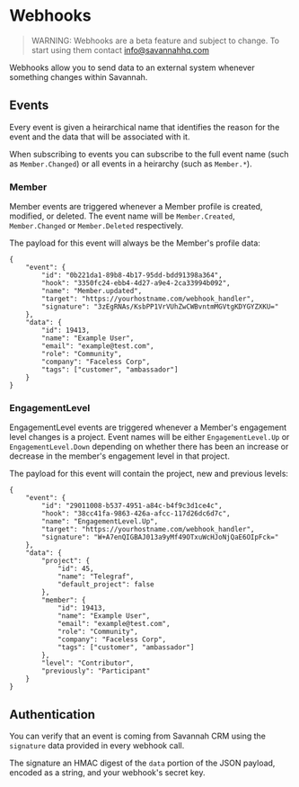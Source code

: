 # Webhooks

> WARNING: Webhooks are a beta feature and subject to change. To start using them contact info@savannahhq.com

Webhooks allow you to send data to an external system whenever something changes within Savannah.

## Events

Every event is given a heirarchical name that identifies the reason for the event and the data that will be associated with it.

When subscribing to events you can subscribe to the full event name (such as `Member.Changed`) or all events in a heirarchy (such as `Member.*`).

### Member

Member events are triggered whenever a Member profile is created, modified, or deleted. 
The event name will be `Member.Created`, `Member.Changed` or `Member.Deleted` respectively.

The payload for this event will always be the Member's profile data:
```
{
    "event": {
        "id": "0b221da1-89b8-4b17-95dd-bdd91398a364", 
        "hook": "3350fc24-ebb4-4d27-a9e4-2ca33994b092", 
        "name": "Member.updated", 
        "target": "https://yourhostname.com/webhook_handler", 
        "signature": "3zEgRNAs/KsbPP1VrVUhZwCWBvntmMGVtgKDYGYZXKU="
    }, 
    "data": {
        "id": 19413, 
        "name": "Example User", 
        "email": "example@test.com", 
        "role": "Community", 
        "company": "Faceless Corp", 
        "tags": ["customer", "ambassador"]
    }
}
```

### EngagementLevel

EngagementLevel events are triggered whenever a Member's engagement level changes is a project.
Event names will be either `EngagementLevel.Up` or `EngagementLevel.Down` depending on whether there has been an increase or decrease in the member's engagement level in that project.

The payload for this event will contain the project, new and previous levels:
```
{
    "event": {
        "id": "29011008-b537-4951-a84c-b4f9c3d1ce4c", 
        "hook": "38cc41fa-9863-426a-afcc-117d26dc6d7c", 
        "name": "EngagementLevel.Up", 
        "target": "https://yourhostname.com/webhook_handler", 
        "signature": "W+A7enQIGBAJ013a9yMf49OTxuWcHJoNjQaE6OIpFck="
    }, 
    "data": {
        "project": {
            "id": 45, 
            "name": "Telegraf", 
            "default_project": false
        }, 
        "member": {
            "id": 19413, 
            "name": "Example User", 
            "email": "example@test.com", 
            "role": "Community", 
            "company": "Faceless Corp", 
            "tags": ["customer", "ambassador"]
        }, 
        "level": "Contributor", 
        "previously": "Participant"
    }
}
```

## Authentication

You can verify that an event is coming from Savannah CRM using the `signature` data provided in every webhook call. 

The signature an HMAC digest of the `data` portion of the JSON payload, encoded as a string, and your webhook's secret key.